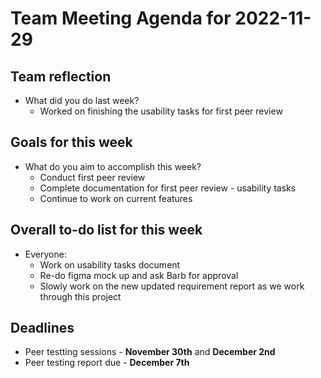 # Team Meeting Agenda for 2022-11-29

## Team reflection
- What did you do last week?
  - Worked on finishing the usability tasks for first peer review

## Goals for this week
- What do you aim to accomplish this week?
  - Conduct first peer review
  - Complete documentation for first peer review - usability tasks
  - Continue to work on current features

## Overall to-do list for this week
- Everyone:
    - Work on usability tasks document
    - Re-do figma mock up and ask Barb for approval
    - Slowly work on the new updated requirement report as we work through this project

## Deadlines
- Peer testting sessions - **November 30th** and **December 2nd**
- Peer testing report due - **December 7th**
